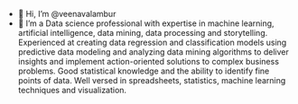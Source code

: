 - 👋 Hi, I’m @veenavalambur
- 👀 I’m a Data science professional with expertise in machine learning, artificial intelligence, data mining, data processing and storytelling. Experienced at creating data regression and classification models using predictive data modeling and analyzing data mining algorithms to deliver insights and implement action-oriented solutions to complex business problems.
Good statistical knowledge and the ability to identify fine points of data.
Well versed in spreadsheets, statistics, machine learning techniques and visualization.

<!---
veenavalambur/veenavalambur is a ✨ special ✨ repository because its `README.md` (this file) appears on your GitHub profile.
You can click the Preview link to take a look at your changes.
--->
